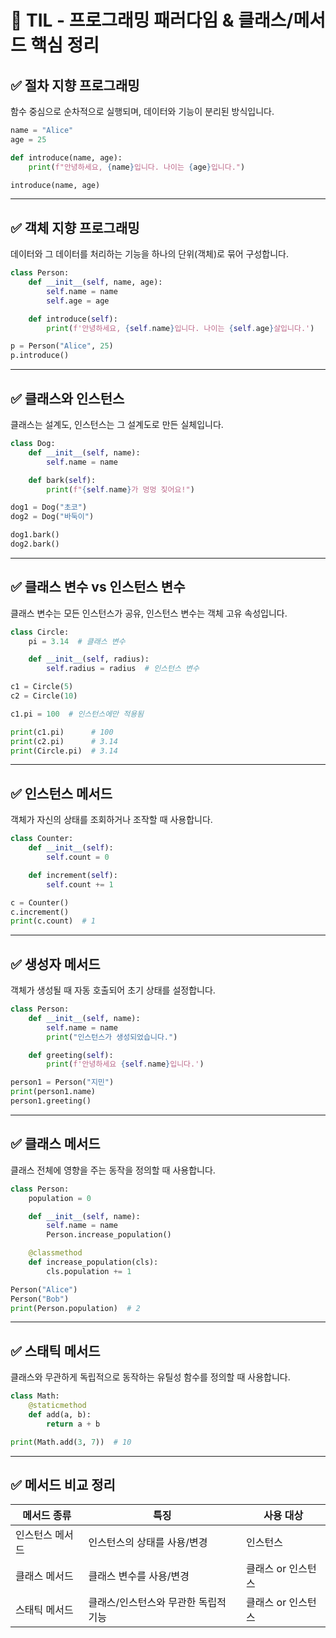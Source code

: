 # 📘 TIL - 프로그래밍 패러다임 & 클래스/메서드 핵심 정리

## ✅ 절차 지향 프로그래밍

함수 중심으로 순차적으로 실행되며, 데이터와 기능이 분리된 방식입니다.

```python
name = "Alice"
age = 25

def introduce(name, age):
    print(f"안녕하세요, {name}입니다. 나이는 {age}입니다.")

introduce(name, age)
```

---

## ✅ 객체 지향 프로그래밍

데이터와 그 데이터를 처리하는 기능을 하나의 단위(객체)로 묶어 구성합니다.

```python
class Person:
    def __init__(self, name, age):
        self.name = name
        self.age = age

    def introduce(self):
        print(f'안녕하세요, {self.name}입니다. 나이는 {self.age}살입니다.')

p = Person("Alice", 25)
p.introduce()
```

---

## ✅ 클래스와 인스턴스

클래스는 설계도, 인스턴스는 그 설계도로 만든 실체입니다.

```python
class Dog:
    def __init__(self, name):
        self.name = name

    def bark(self):
        print(f"{self.name}가 멍멍 짖어요!")

dog1 = Dog("초코")
dog2 = Dog("바둑이")

dog1.bark()
dog2.bark()
```

---

## ✅ 클래스 변수 vs 인스턴스 변수

클래스 변수는 모든 인스턴스가 공유, 인스턴스 변수는 객체 고유 속성입니다.

```python
class Circle:
    pi = 3.14  # 클래스 변수

    def __init__(self, radius):
        self.radius = radius  # 인스턴스 변수

c1 = Circle(5)
c2 = Circle(10)

c1.pi = 100  # 인스턴스에만 적용됨

print(c1.pi)      # 100
print(c2.pi)      # 3.14
print(Circle.pi)  # 3.14
```

---

## ✅ 인스턴스 메서드

객체가 자신의 상태를 조회하거나 조작할 때 사용합니다.

```python
class Counter:
    def __init__(self):
        self.count = 0

    def increment(self):
        self.count += 1

c = Counter()
c.increment()
print(c.count)  # 1
```

---

## ✅ 생성자 메서드

객체가 생성될 때 자동 호출되어 초기 상태를 설정합니다.

```python
class Person:
    def __init__(self, name):
        self.name = name
        print("인스턴스가 생성되었습니다.")

    def greeting(self):
        print(f'안녕하세요 {self.name}입니다.')

person1 = Person("지민")
print(person1.name)
person1.greeting()
```

---

## ✅ 클래스 메서드

클래스 전체에 영향을 주는 동작을 정의할 때 사용합니다.

```python
class Person:
    population = 0

    def __init__(self, name):
        self.name = name
        Person.increase_population()

    @classmethod
    def increase_population(cls):
        cls.population += 1

Person("Alice")
Person("Bob")
print(Person.population)  # 2
```

---

## ✅ 스태틱 메서드

클래스와 무관하게 독립적으로 동작하는 유틸성 함수를 정의할 때 사용합니다.

```python
class Math:
    @staticmethod
    def add(a, b):
        return a + b

print(Math.add(3, 7))  # 10
```

---

## ✅ 메서드 비교 정리

| 메서드 종류      | 특징                                       | 사용 대상             |
|------------------|--------------------------------------------|------------------------|
| 인스턴스 메서드 | 인스턴스의 상태를 사용/변경                | 인스턴스               |
| 클래스 메서드   | 클래스 변수를 사용/변경                    | 클래스 or 인스턴스     |
| 스태틱 메서드   | 클래스/인스턴스와 무관한 독립적 기능       | 클래스 or 인스턴스     |

